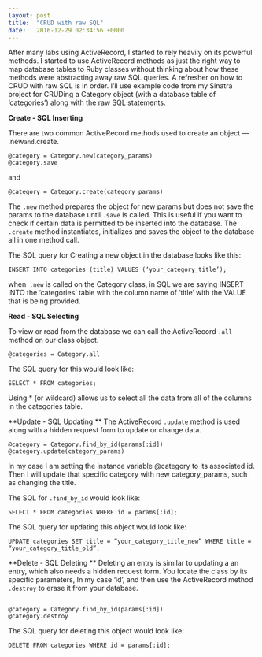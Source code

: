 ```yaml
---
layout: post
title:  "CRUD with raw SQL"
date:   2016-12-29 02:34:56 +0000
---
```



After many labs using ActiveRecord, I started to rely heavily on its powerful methods. I started to use ActiveRecord methods as just the right way to map database tables to Ruby classes without thinking about how these methods were abstracting away raw SQL queries. A refresher on how to CRUD with raw SQL is in order. I’ll use example code from my Sinatra project for CRUDing a Category object (with a database table of ‘categories’) along with the raw SQL statements.

**Create - SQL Inserting**

There are two common ActiveRecord methods used to create an object — .new` and `.create.

```
@category = Category.new(category_params)
@category.save
```

and

`@category = Category.create(category_params)`

The `.new` method prepares the object for new params but does not save the params to the database until `.save` is called. This is useful if you want to check if certain data is permitted to be inserted into the database. The` .create` method instantiates, initializes and saves the object to the database all in one method call.

The SQL query for Creating a new object in the database looks like this:

`INSERT INTO categories (title) VALUES (‘your_category_title’);`

when` .new` is called on the Category class, in SQL we are saying INSERT INTO the ‘categories’ table with the column name of ‘title’ with the VALUE that is being provided.

**Read - SQL Selecting**

To view or read from the database we can call the ActiveRecord `.all` method on our class object. 

```
@categories = Category.all
```

The SQL query for this would look like:

`SELECT * FROM categories;`

Using * (or wildcard) allows us to select all the data from all of the columns in the categories table.


**Update - SQL Updating
**
The ActiveRecord `.update` method is used along with a hidden request form to update or change data.

```
@category = Category.find_by_id(params[:id])
@category.update(category_params)
```

In my case I am setting the instance variable @category to its associated id. Then I will update that specific category with new category_params, such as changing the title.

The SQL for `.find_by_id` would look like:

`SELECT * FROM categories WHERE id = params[:id];`

The SQL query for updating this object would look like:

`UPDATE categories SET title = “your_category_title_new” WHERE title = “your_category_title_old”;`

**Delete - SQL Deleting
**
Deleting an entry is similar to updating a an entry, which also needs a hidden request form. You locate the class by its specific parameters, In my case ‘id’, and then use the ActiveRecord method `.destroy` to erase it from your database. 
```

@category = Category.find_by_id(params[:id])
@category.destroy
```

The SQL query for deleting this object would look like:

`DELETE FROM categories WHERE id = params[:id];`


